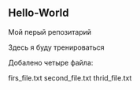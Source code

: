 Hello-World
-----------

Мой перый репозитарий

Здесь я буду тренироваться

Добалено четыре файла:

  firs_file.txt
  second_file.txt
  thrid_file.txt
